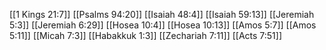 [[1 Kings 21:7]]
[[Psalms 94:20]]
[[Isaiah 48:4]]
[[Isaiah 59:13]]
[[Jeremiah 5:3]]
[[Jeremiah 6:29]]
[[Hosea 10:4]]
[[Hosea 10:13]]
[[Amos 5:7]]
[[Amos 5:11]]
[[Micah 7:3]]
[[Habakkuk 1:3]]
[[Zechariah 7:11]]
[[Acts 7:51]]
